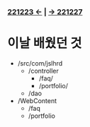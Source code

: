 ### [221223 ←](/221205-_JSP/221227/) | [→ 221227](/221205-_JSP/221227/)

# 이날 배웠던 것

- /src/com/jslhrd
    - /controller
        - /faq/
        - /portfolio/
    - /dao
- /WebContent
    - /faq
    - /portfolio